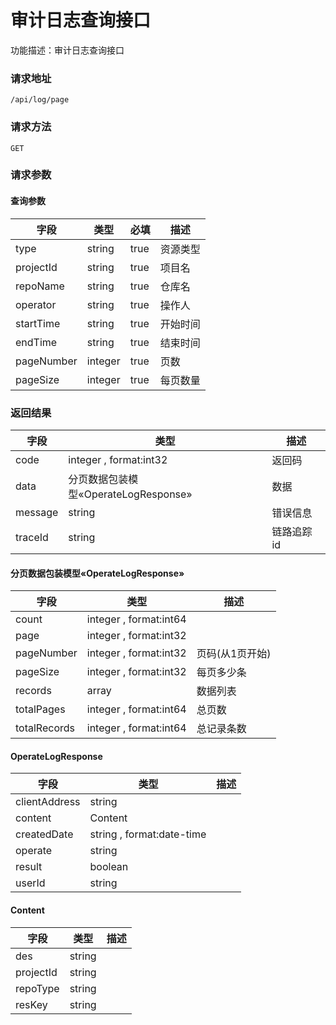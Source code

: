 # 审计日志查询接口
功能描述：审计日志查询接口

### 请求地址
```
/api/log/page
```

### 请求方法
`GET`
### 请求参数

#### 查询参数

| 字段 | 类型 | 必填 | 描述 |
| -------- | -------- | -------- | -------- |
| type     | string   | true       | 资源类型 |
| projectId     | string   | true       | 项目名 |
| repoName     | string   | true       | 仓库名 |
| operator     | string   | true       | 操作人 |
| startTime     | string   | true       | 开始时间 |
| endTime     | string   | true       | 结束时间 |
| pageNumber     | integer   | true       | 页数 |
| pageSize     | integer   | true       | 每页数量 |



### 返回结果
| 字段 | 类型 | 描述 |
| -------- | -------- | -------- |
| code     | integer , format:int32  | 返回码 |
| data     | 分页数据包装模型«OperateLogResponse»   | 数据 |
| message     | string   | 错误信息 |
| traceId     | string   | 链路追踪id |
#### 分页数据包装模型«OperateLogResponse»
| 字段 | 类型 | 描述 |
| -------- | -------- | -------- |
| count     | integer , format:int64  |  |
| page     | integer , format:int32  |  |
| pageNumber     | integer , format:int32  | 页码(从1页开始) |
| pageSize     | integer , format:int32  | 每页多少条 |
| records     | array<OperateLogResponse>   | 数据列表 |
| totalPages     | integer , format:int64  | 总页数 |
| totalRecords     | integer , format:int64  | 总记录条数 |
#### OperateLogResponse
| 字段 | 类型 | 描述 |
| -------- | -------- | -------- |
| clientAddress     | string   |  |
| content     | Content   |  |
| createdDate     | string , format:date-time  |  |
| operate     | string   |  |
| result     | boolean   |  |
| userId     | string   |  |
#### Content
| 字段 | 类型 | 描述 |
| -------- | -------- | -------- |
| des     | string   |  |
| projectId     | string   |  |
| repoType     | string   |  |
| resKey     | string   |  |

